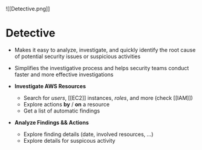 ![[Detective.png]]
# Detective
- Makes it easy to analyze, investigate, and quickly identify the root cause of potential security issues or suspicious activities
- Simplifies the investigative process and helps security teams conduct faster and more effective investigations

- **Investigate AWS Resources**
	- Search for *users*, [[EC2]] instances, *roles*, and more (check [[IAM]])
	- Explore actions **by** / **on** a resource
	- Get a list of automatic findings
- **Analyze Findings && Actions**
	- Explore finding details (date, involved resources, ...)
	- Explore details for suspicous activity



